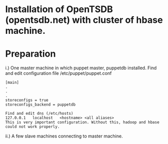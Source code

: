 Installation of OpenTSDB (opentsdb.net) with cluster of hbase machine.
==========
<h1> Preparation </h1>
i.) One master machine in which puppet master, puppetdb installed.
	Find and edit configuration file /etc/puppet/puppet.conf
	
	[main]
	.
	.
	.
	storeconfigs = true
	storeconfigs_backend = puppetdb
	
	Find and edit dns (/etc/hosts)
	127.0.0.1	localhost	<hostname> <all aliases>
	This is very important configuration. Without this, hadoop and hbase could not work properly. 

ii.) A few slave machines connecting to master machine.
